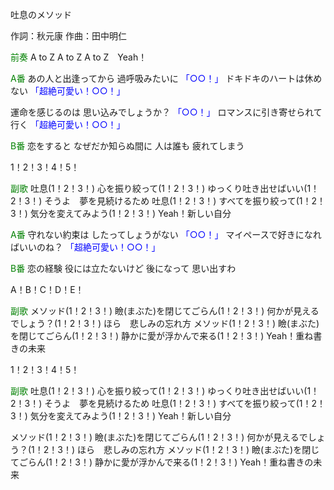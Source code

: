 吐息のメソッド

作詞：秋元康
作曲：田中明仁

<font color=green>前奏</font>
A to Z
A to Z
A to Z　Yeah！

<font color=green>A番</font>
あの人と出逢ってから
過呼吸みたいに <font color=blue>「○○！」</font> 
ドキドキのハートは休めない <font color=blue>「超絶可愛い！○○！」</font> 

運命を感じるのは
思い込みでしょうか？ <font color=blue>「○○！」</font> 
ロマンスに引き寄せられて行く <font color=blue>「超絶可愛い！○○！」</font> 

<font color=green>B番</font>
恋をすると
なぜだか知らぬ間に
人は誰も
疲れてしまう

1！2！3！4！5！

<font color=green>副歌</font>
吐息(1！2！3！)
心を振り絞って(1！2！3！)
ゆっくり吐き出せばいい(1！2！3！)
そうよ　夢を見続けるため
吐息(1！2！3！)
すべてを振り絞って(1！2！3！)
気分を変えてみよう(1！2！3！)
Yeah！新しい自分

<font color=green>A番</font>
守れない約束は
したってしょうがない <font color=blue>「○○！」</font> 
マイペースで好きになればいいのね？ <font color=blue>「超絶可愛い！○○！」</font> 

<font color=green>B番</font>
恋の経験
役には立たないけど
後になって
思い出すわ

A！B！C！D！E！

<font color=green>副歌</font>
メソッド(1！2！3！)
瞼(まぶた)を閉じてごらん(1！2！3！)
何かが見えるでしょう？(1！2！3！)
ほら　悲しみの忘れ方
メソッド(1！2！3！)
瞼(まぶた)を閉じてごらん(1！2！3！)
静かに愛が浮かんで来る(1！2！3！)
Yeah！重ね書きの未来

1！2！3！4！5！

<font color=green>副歌</font>
吐息(1！2！3！)
心を振り絞って(1！2！3！)
ゆっくり吐き出せばいい(1！2！3！)
そうよ　夢を見続けるため
吐息(1！2！3！)
すべてを振り絞って(1！2！3！)
気分を変えてみよう(1！2！3！)
Yeah！新しい自分

メソッド(1！2！3！)
瞼(まぶた)を閉じてごらん(1！2！3！)
何かが見えるでしょう？(1！2！3！)
ほら　悲しみの忘れ方
メソッド(1！2！3！)
瞼(まぶた)を閉じてごらん(1！2！3！)
静かに愛が浮かんで来る(1！2！3！)
Yeah！重ね書きの未来
